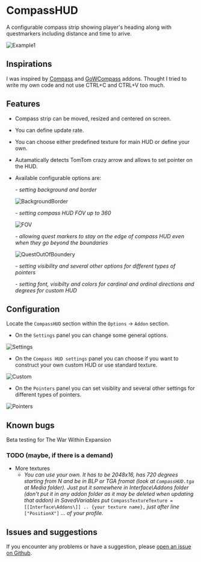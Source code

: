 # CompassHUD

A configurable compass strip showing player's heading along with questmarkers including distance and time to arive.

![Example1](https://i.imgur.com/D7Ugc0T.png)


## Inspirations

I was inspired by [Compass](https://www.wowinterface.com/downloads/info14051-Compass.html) and [GoWCompass](https://www.curseforge.com/wow/addons/gowcompass) addons. Thought I tried to write my own code and not use CTRL+C and CTRL+V too much.


## Features

- Compass strip can be moved, resized and centered on screen.
- You can define update rate.
- You can choose either predefined texture for main HUD or define your own.
- Autamatically detects TomTom crazy arrow and allows to set pointer on the HUD.
- Available configurable options are:

    *- setting background and border*

    ![BackgroundBorder](https://i.imgur.com/fKY6J1S.png)

    *- setting compass HUD FOV up to 360*

    ![FOV](https://i.imgur.com/Q9HEzRG.png)

    *- allowing quest markers to stay on the edge of compass HUD even when they go beyond the boundaries*

    ![QuestOutOfBoundery](https://i.imgur.com/jzSYOS6.png)

    *- setting visibility and several other options for different types of pointers*

    *- setting font, visibilty and colors for cardinal and ordinal directions and degrees for custom HUD*


## Configuration

Locate the `CompassHUD` section within the `Options` -> `Addon` section.

- On the `Settings` panel you can change some general options.

![Settings](https://i.imgur.com/3c6xno9.png)

- On the `Compass HUD settings` panel you can choose if you want to construct your own custom HUD or use standard texture.

![Custom](https://i.imgur.com/GSMDwDR.png)

- On the `Pointers` panel you can set visiblity and several other settings for different types of pointers.

![Pointers](https://i.imgur.com/Xh1lwo5.png)


## Known bugs

Beta testing for The War Within Expansion

### TODO (maybe, if there is a demand)

- More textures
    - *You can use your own. It has to be 2048x16, has 720 degrees starting from N and be in BLP or TGA fromat (look at `CompassHUD.tga` at Media folder). Just put it somewhere in Interface\Addons folder (don't put it in any addon folder as it may be deleted when updating that addon) in SavedVariables put* `CompassTextureTexture = [[Interface\Addons\]] .. {your texture name},` *just after line* `["PositionX"]` ... *of your profile.*


## Issues and suggestions

If you encounter any problems or have a suggestion, please [open an issue on Github](https://github.com/BelegCufea/CompassHUD/issues).